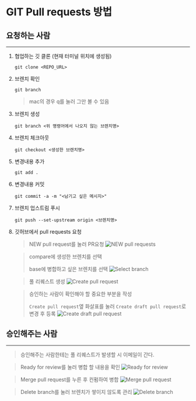# GIT Pull requests 방법

## 요청하는 사람
---
1. 협업하는 깃 클론 (현재 터미널 위치에 생성됨)
   
   ``` git clone <REPO_URL> ```
2. 브렌치 확인 
   
   ``` git branch ```
   > mac의 경우 q를 눌러 그만 볼 수 있음
3. 브렌치 생성

    ``` git branch <위 명령어에서 나오지 않는 브렌치명> ```
4. 브렌치 체크아웃
   
   ``` git checkout <생성한 브렌치명> ```
5. 변경내용 추가

    ``` git add . ```
6. 변경내용 커밋
   
   ``` git commit -a -m "<남기고 싶은 메시지>" ```
7. 브렌치 업스트림 푸시
   
   ``` git push --set-upstream origin <브렌치명> ```
8. 깃허브에서 pull requests 요청
   
   
   > NEW pull request를 눌러 PR요청 
   ![NEW pull requests](assets/PR_1.png)
   
   > compare에 생성한 브렌치를 선택
   > 
   > base에 병합하고 싶은 브렌치를 선택
   ![Select branch](assets/PR_2.png)
   
   > 풀 리퀘스트 생성
   ![Create pull request](assets/PR_3.png)

   > 승인하는 사람이 확인해야 할 중요한 부분을 작성
   > 
   > ```Create pull request```옆 화살표를 눌러 ```Create draft pull request```로 변경 후 등록
   ![Create draft pull request](assets/PR_4.png)



## 승인해주는 사람
---
   > 승인해주는 사람한테는 풀 리퀘스트가 발생할 시 이메일이 간다.

   > Ready for review를 눌러 병합 할 내용을 확인
   ![Ready for review](assets/PR_admin_1.png)

   > Merge pull request를 누른 후 컨펌하여 병합
   ![Merge pull request](assets/PR_admin_2.png)

   > Delete branch를 눌러 브렌치가 쌓이지 않도록 관리
   ![Delete branch](assets/PR_admin_3.png)